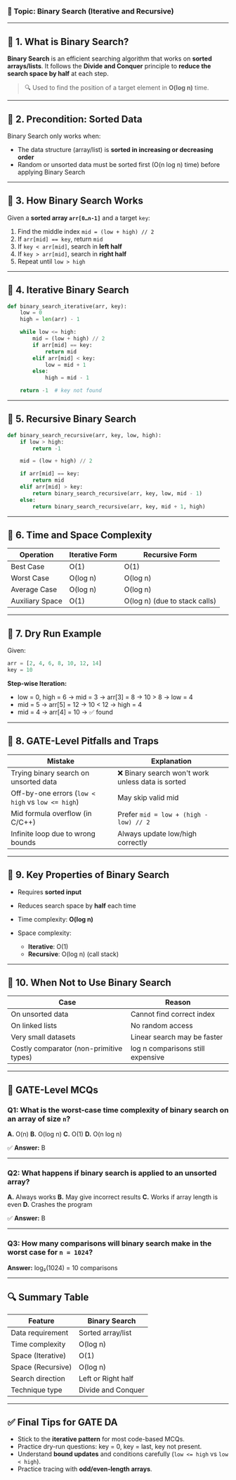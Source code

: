 

### 🔹 Topic: **Binary Search (Iterative and Recursive)**

---

## 🔹 1. **What is Binary Search?**

**Binary Search** is an efficient searching algorithm that works on **sorted arrays/lists**.
It follows the **Divide and Conquer** principle to **reduce the search space by half** at each step.

> 🔍 Used to find the position of a target element in **O(log n)** time.

---

## 🔹 2. **Precondition: Sorted Data**

Binary Search only works when:

* The data structure (array/list) is **sorted in increasing or decreasing order**
* Random or unsorted data must be sorted first (O(n log n) time) before applying Binary Search

---

## 🔹 3. **How Binary Search Works**

Given a **sorted array `arr[0…n-1]`** and a target `key`:

1. Find the middle index `mid = (low + high) // 2`
2. If `arr[mid] == key`, return `mid`
3. If `key < arr[mid]`, search in **left half**
4. If `key > arr[mid]`, search in **right half**
5. Repeat until `low > high`

---

## 🔹 4. **Iterative Binary Search**

```python
def binary_search_iterative(arr, key):
    low = 0
    high = len(arr) - 1

    while low <= high:
        mid = (low + high) // 2
        if arr[mid] == key:
            return mid
        elif arr[mid] < key:
            low = mid + 1
        else:
            high = mid - 1

    return -1  # key not found
```

---

## 🔹 5. **Recursive Binary Search**

```python
def binary_search_recursive(arr, key, low, high):
    if low > high:
        return -1

    mid = (low + high) // 2

    if arr[mid] == key:
        return mid
    elif arr[mid] > key:
        return binary_search_recursive(arr, key, low, mid - 1)
    else:
        return binary_search_recursive(arr, key, mid + 1, high)
```

---

## 🔹 6. **Time and Space Complexity**

| Operation       | Iterative Form | Recursive Form                |
| --------------- | -------------- | ----------------------------- |
| Best Case       | O(1)           | O(1)                          |
| Worst Case      | O(log n)       | O(log n)                      |
| Average Case    | O(log n)       | O(log n)                      |
| Auxiliary Space | O(1)           | O(log n) (due to stack calls) |

---

## 🔹 7. **Dry Run Example**

Given:

```python
arr = [2, 4, 6, 8, 10, 12, 14]
key = 10
```

**Step-wise Iteration:**

* low = 0, high = 6 → mid = 3 → arr\[3] = 8 → 10 > 8 → low = 4
* mid = 5 → arr\[5] = 12 → 10 < 12 → high = 4
* mid = 4 → arr\[4] = 10 → ✅ found

---

## 🔹 8. **GATE-Level Pitfalls and Traps**

| Mistake                                           | Explanation                                      |
| ------------------------------------------------- | ------------------------------------------------ |
| Trying binary search on unsorted data             | ❌ Binary search won't work unless data is sorted |
| Off-by-one errors (`low < high` vs `low <= high`) | May skip valid mid                               |
| Mid formula overflow (in C/C++)                   | Prefer `mid = low + (high - low) // 2`           |
| Infinite loop due to wrong bounds                 | Always update low/high correctly                 |

---

## 🔹 9. **Key Properties of Binary Search**

* Requires **sorted input**
* Reduces search space by **half** each time
* Time complexity: **O(log n)**
* Space complexity:

  * **Iterative**: O(1)
  * **Recursive**: O(log n) (call stack)

---

## 🔹 10. **When Not to Use Binary Search**

| Case                                    | Reason                            |
| --------------------------------------- | --------------------------------- |
| On unsorted data                        | Cannot find correct index         |
| On linked lists                         | No random access                  |
| Very small datasets                     | Linear search may be faster       |
| Costly comparator (non-primitive types) | log n comparisons still expensive |

---

## 🧪 GATE-Level MCQs

### Q1: What is the worst-case time complexity of binary search on an array of size `n`?

**A.** O(n)
**B.** O(log n)
**C.** O(1)
**D.** O(n log n)

✅ **Answer:** B

---

### Q2: What happens if binary search is applied to an unsorted array?

**A.** Always works
**B.** May give incorrect results
**C.** Works if array length is even
**D.** Crashes the program

✅ **Answer:** B

---

### Q3: How many comparisons will binary search make in the worst case for `n = 1024`?

**Answer:** log₂(1024) = 10 comparisons

---

## 🔍 Summary Table

| Feature           | Binary Search      |
| ----------------- | ------------------ |
| Data requirement  | Sorted array/list  |
| Time complexity   | O(log n)           |
| Space (Iterative) | O(1)               |
| Space (Recursive) | O(log n)           |
| Search direction  | Left or Right half |
| Technique type    | Divide and Conquer |

---

## ✅ Final Tips for GATE DA

* Stick to the **iterative pattern** for most code-based MCQs.
* Practice dry-run questions: key = 0, key = last, key not present.
* Understand **bound updates** and conditions carefully (`low <= high` vs `low < high`).
* Practice tracing with **odd/even-length arrays**.

